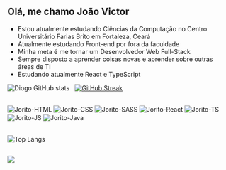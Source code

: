 ## Olá, me chamo João Victor

- Estou atualmente estudando Ciências da Computação no Centro Universitário Farias Brito em Fortaleza, Ceará
- Atualmente estudando Front-end por fora da faculdade
- Minha meta é me tornar um Desenvolvedor Web Full-Stack
- Sempre disposto a aprender coisas novas e aprender sobre outras áreas de TI
- Estudando atualmente React e TypeScript

 ![Diogo GitHub stats](https://github-readme-stats.vercel.app/api?username=joritodev&show_icons=true&theme=tokyonight) &nbsp; [![GitHub Streak](https://streak-stats.demolab.com/?user=joritodev&theme=tokyonight)](https://git.io/streak-stats)

##

<div style="display: inline_block">
  
  <img align="center" alt="Jorito-HTML" src="https://img.shields.io/badge/HTML5-E34F26?style=for-the-badge&logo=html5&logoColor=white" href="#"/>
  <img align="center" alt="Jorito-CSS" src="https://img.shields.io/badge/CSS3-1572B6?style=for-the-badge&logo=css3&logoColor=white" href="#"/>
  <img align="center" alt="Jorito-SASS" src="https://img.shields.io/badge/Sass-CC6699?style=for-the-badge&logo=sass&logoColor=white" href="#"/>
  <img align="center" alt="Jorito-React" src="https://img.shields.io/badge/React-20232A?style=for-the-badge&logo=react&logoColor=61DAFB" href="#"/>
  <img align="center" alt="Jorito-TS" src="https://img.shields.io/badge/TypeScript-007ACC?style=for-the-badge&logo=typescript&logoColor=white" href="#"/>
  <img align="center" alt="Jorito-JS" src="https://img.shields.io/badge/JavaScript-323330?style=for-the-badge&logo=javascript&logoColor=F7DF1E" href="#"/>
  <img align="center" alt="Jorito-Java" src="https://img.shields.io/badge/Java-ED8B00?style=for-the-badge&logo=openjdk&logoColor=white" href="#"/>

  
</div>
<br>

![Top Langs](https://github-readme-stats.vercel.app/api/top-langs/?username=joritodev&layout=compact&theme=tokyonight)

##

<div style="display: inline_block">
<a href="https://www.linkedin.com/in/joaovcmontenegro/" target="_blank" rel="external"><img src="https://img.shields.io/badge/LinkedIn-0077B5?style=for-the-badge&logo=linkedin&logoColor=white"></a>
</div>
